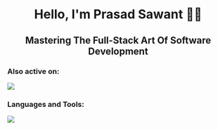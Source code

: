 <h1 align="center">Hello, I'm Prasad Sawant 👋🏼</h1>
<h2 align="center">Mastering The Full-Stack Art Of Software Development</h2>

<h3 align="left">Also active on:</h3>
<p align="left">
  <a href="https://dev.to/prasadsawant7">
    <img src="https://skillicons.dev/icons?i=devto" />
  </a>
</p>

<h3 align="left">Languages and Tools:</h3>
<p align="left">
  <a href="https://skillicons.dev">
    <img src="https://skillicons.dev/icons?i=nextjs,tailwind,redux,nest,go,flask,prisma,graphql,docker,postgres,mongodb,redis,firebase,supabase,appwrite&perline=6" />
  </a>
</p>
